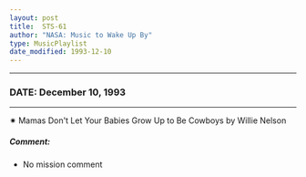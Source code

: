 ```yaml
---
layout: post
title:  STS-61
author: "NASA: Music to Wake Up By"
type: MusicPlaylist
date_modified: 1993-12-10
---
```


----
### DATE: December 10, 1993
----
✷ Mamas Don't Let Your Babies Grow Up to Be Cowboys by Willie Nelson

##### Comment:
* No mission comment
